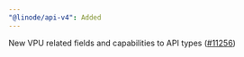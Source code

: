 ```yaml
---
"@linode/api-v4": Added
---
```


New VPU related fields and capabilities to API types ([#11256](https://github.com/linode/manager/pull/11256))
